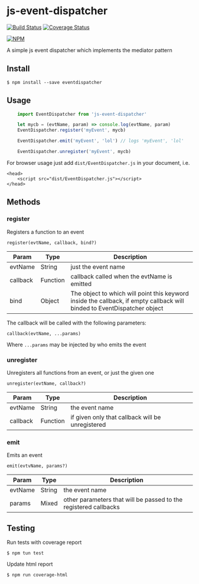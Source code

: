 # js-event-dispatcher

[![Build Status](https://travis-ci.org/abidibo/eventdispatcher.svg?branch=master)](https://travis-ci.org/abidibo/eventdispatcher)
[![Coverage Status](https://coveralls.io/repos/github/abidibo/eventdispatcher/badge.svg)](https://coveralls.io/github/abidibo/eventdispatcher)

[![NPM](https://nodei.co/npm/js-event-dispatcher.png?compact=true)](https://nodei.co/npm/js-event-dispatcher/)

A simple js event dispatcher which implements the mediator pattern

## Install

    $ npm install --save eventdispatcher

## Usage

```js
    import EventDispatcher from 'js-event-dispatcher'

    let mycb = (evtName, param) => console.log(evtName, param)
    EventDispatcher.register('myEvent', mycb)

    EventDispatcher.emit('myEvent', 'lol') // logs 'myEvent', 'lol'

    EventDispatcher.unregister('myEvent', mycb)
```

For browser usage just add `dist/EventDispatcher.js` in your document, i.e.

    <head>
        <script src="dist/EventDispatcher.js"></script>
    </head>

## Methods

### register

Registers a function to an event

    register(evtName, callback, bind?)

| Param | Type | Description |
|-------|------|-------------|
| evtName | String | just the event name |
| callback | Function | callback called when the evtName is emitted |
| bind | Object | The object to which will point this keyword inside the callback, if empty callback will binded to EventDispatcher object |

The callback will be called with the following parameters:

    callback(evtName, ...params)

Where `...params` may be injected by who emits the event

### unregister

Unregisters all functions from an event, or just the given one

    unregister(evtName, callback?)

| Param | Type | Description |
|-------|------|-------------|
| evtName | String | the event name |
| callback | Function | if given only that callback will be unregistered |

### emit

Emits an event

    emit(evtvName, params?)

| Param | Type | Description |
|-------|------|-------------|
| evtName | String | the event name |
| params | Mixed | other parameters that will be passed to the registered callbacks |

## Testing

Run tests with coverage report

    $ npm tun test

Update html report

    $ npm run coverage-html

